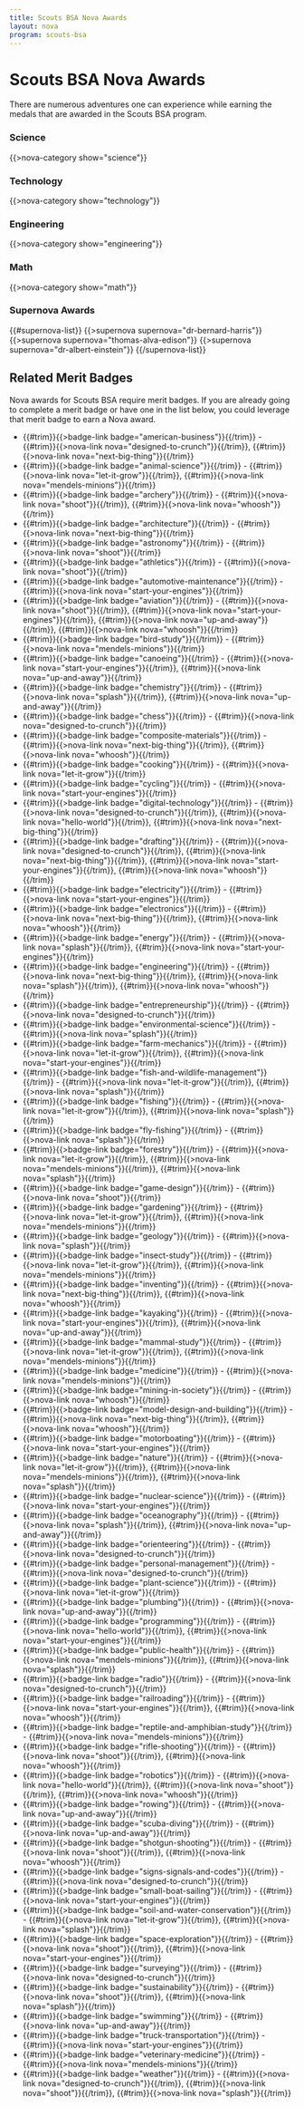 ```yaml
---
title: Scouts BSA Nova Awards
layout: nova
program: scouts-bsa
---
```


# Scouts BSA Nova Awards

There are numerous adventures one can experience while earning the medals that are awarded in the Scouts BSA program.

### Science

{{>nova-category show="science"}}

### Technology

{{>nova-category show="technology"}}

### Engineering

{{>nova-category show="engineering"}}

### Math

{{>nova-category show="math"}}

### Supernova Awards

{{#supernova-list}}
{{>supernova supernova="dr-bernard-harris"}}
{{>supernova supernova="thomas-alva-edison"}}
{{>supernova supernova="dr-albert-einstein"}}
{{/supernova-list}}

## Related Merit Badges

Nova awards for Scouts BSA require merit badges. If you are already going to complete a merit badge or have one in the list below, you could leverage that merit badge to earn a Nova award.

<div class="Colmc(2)--_sml Colmc(1)--sml Mt(0.6em)">

* {{#trim}}{{>badge-link badge="american-business"}}{{/trim}} - {{#trim}}{{>nova-link nova="designed-to-crunch"}}{{/trim}}, {{#trim}}{{>nova-link nova="next-big-thing"}}{{/trim}}
* {{#trim}}{{>badge-link badge="animal-science"}}{{/trim}} - {{#trim}}{{>nova-link nova="let-it-grow"}}{{/trim}}, {{#trim}}{{>nova-link nova="mendels-minions"}}{{/trim}}
* {{#trim}}{{>badge-link badge="archery"}}{{/trim}} - {{#trim}}{{>nova-link nova="shoot"}}{{/trim}}, {{#trim}}{{>nova-link nova="whoosh"}}{{/trim}}
* {{#trim}}{{>badge-link badge="architecture"}}{{/trim}} - {{#trim}}{{>nova-link nova="next-big-thing"}}{{/trim}}
* {{#trim}}{{>badge-link badge="astronomy"}}{{/trim}} - {{#trim}}{{>nova-link nova="shoot"}}{{/trim}}
* {{#trim}}{{>badge-link badge="athletics"}}{{/trim}} - {{#trim}}{{>nova-link nova="shoot"}}{{/trim}}
* {{#trim}}{{>badge-link badge="automotive-maintenance"}}{{/trim}} - {{#trim}}{{>nova-link nova="start-your-engines"}}{{/trim}}
* {{#trim}}{{>badge-link badge="aviation"}}{{/trim}} - {{#trim}}{{>nova-link nova="shoot"}}{{/trim}}, {{#trim}}{{>nova-link nova="start-your-engines"}}{{/trim}}, {{#trim}}{{>nova-link nova="up-and-away"}}{{/trim}}, {{#trim}}{{>nova-link nova="whoosh"}}{{/trim}}
* {{#trim}}{{>badge-link badge="bird-study"}}{{/trim}} - {{#trim}}{{>nova-link nova="mendels-minions"}}{{/trim}}
* {{#trim}}{{>badge-link badge="canoeing"}}{{/trim}} - {{#trim}}{{>nova-link nova="start-your-engines"}}{{/trim}}, {{#trim}}{{>nova-link nova="up-and-away"}}{{/trim}}
* {{#trim}}{{>badge-link badge="chemistry"}}{{/trim}} - {{#trim}}{{>nova-link nova="splash"}}{{/trim}}, {{#trim}}{{>nova-link nova="up-and-away"}}{{/trim}}
* {{#trim}}{{>badge-link badge="chess"}}{{/trim}} - {{#trim}}{{>nova-link nova="designed-to-crunch"}}{{/trim}}
* {{#trim}}{{>badge-link badge="composite-materials"}}{{/trim}} - {{#trim}}{{>nova-link nova="next-big-thing"}}{{/trim}}, {{#trim}}{{>nova-link nova="whoosh"}}{{/trim}}
* {{#trim}}{{>badge-link badge="cooking"}}{{/trim}} - {{#trim}}{{>nova-link nova="let-it-grow"}}{{/trim}}
* {{#trim}}{{>badge-link badge="cycling"}}{{/trim}} - {{#trim}}{{>nova-link nova="start-your-engines"}}{{/trim}}
* {{#trim}}{{>badge-link badge="digital-technology"}}{{/trim}} - {{#trim}}{{>nova-link nova="designed-to-crunch"}}{{/trim}}, {{#trim}}{{>nova-link nova="hello-world"}}{{/trim}}, {{#trim}}{{>nova-link nova="next-big-thing"}}{{/trim}}
* {{#trim}}{{>badge-link badge="drafting"}}{{/trim}} - {{#trim}}{{>nova-link nova="designed-to-crunch"}}{{/trim}}, {{#trim}}{{>nova-link nova="next-big-thing"}}{{/trim}}, {{#trim}}{{>nova-link nova="start-your-engines"}}{{/trim}}, {{#trim}}{{>nova-link nova="whoosh"}}{{/trim}}
* {{#trim}}{{>badge-link badge="electricity"}}{{/trim}} - {{#trim}}{{>nova-link nova="start-your-engines"}}{{/trim}}
* {{#trim}}{{>badge-link badge="electronics"}}{{/trim}} - {{#trim}}{{>nova-link nova="next-big-thing"}}{{/trim}}, {{#trim}}{{>nova-link nova="whoosh"}}{{/trim}}
* {{#trim}}{{>badge-link badge="energy"}}{{/trim}} - {{#trim}}{{>nova-link nova="splash"}}{{/trim}}, {{#trim}}{{>nova-link nova="start-your-engines"}}{{/trim}}
* {{#trim}}{{>badge-link badge="engineering"}}{{/trim}} - {{#trim}}{{>nova-link nova="next-big-thing"}}{{/trim}}, {{#trim}}{{>nova-link nova="splash"}}{{/trim}}, {{#trim}}{{>nova-link nova="whoosh"}}{{/trim}}
* {{#trim}}{{>badge-link badge="entrepreneurship"}}{{/trim}} - {{#trim}}{{>nova-link nova="designed-to-crunch"}}{{/trim}}
* {{#trim}}{{>badge-link badge="environmental-science"}}{{/trim}} - {{#trim}}{{>nova-link nova="splash"}}{{/trim}}
* {{#trim}}{{>badge-link badge="farm-mechanics"}}{{/trim}} - {{#trim}}{{>nova-link nova="let-it-grow"}}{{/trim}}, {{#trim}}{{>nova-link nova="start-your-engines"}}{{/trim}}
* {{#trim}}{{>badge-link badge="fish-and-wildlife-management"}}{{/trim}} - {{#trim}}{{>nova-link nova="let-it-grow"}}{{/trim}}, {{#trim}}{{>nova-link nova="splash"}}{{/trim}}
* {{#trim}}{{>badge-link badge="fishing"}}{{/trim}} - {{#trim}}{{>nova-link nova="let-it-grow"}}{{/trim}}, {{#trim}}{{>nova-link nova="splash"}}{{/trim}}
* {{#trim}}{{>badge-link badge="fly-fishing"}}{{/trim}} - {{#trim}}{{>nova-link nova="splash"}}{{/trim}}
* {{#trim}}{{>badge-link badge="forestry"}}{{/trim}} - {{#trim}}{{>nova-link nova="let-it-grow"}}{{/trim}}, {{#trim}}{{>nova-link nova="mendels-minions"}}{{/trim}}, {{#trim}}{{>nova-link nova="splash"}}{{/trim}}
* {{#trim}}{{>badge-link badge="game-design"}}{{/trim}} - {{#trim}}{{>nova-link nova="shoot"}}{{/trim}}
* {{#trim}}{{>badge-link badge="gardening"}}{{/trim}} - {{#trim}}{{>nova-link nova="let-it-grow"}}{{/trim}}, {{#trim}}{{>nova-link nova="mendels-minions"}}{{/trim}}
* {{#trim}}{{>badge-link badge="geology"}}{{/trim}} - {{#trim}}{{>nova-link nova="splash"}}{{/trim}}
* {{#trim}}{{>badge-link badge="insect-study"}}{{/trim}} - {{#trim}}{{>nova-link nova="let-it-grow"}}{{/trim}}, {{#trim}}{{>nova-link nova="mendels-minions"}}{{/trim}}
* {{#trim}}{{>badge-link badge="inventing"}}{{/trim}} - {{#trim}}{{>nova-link nova="next-big-thing"}}{{/trim}}, {{#trim}}{{>nova-link nova="whoosh"}}{{/trim}}
* {{#trim}}{{>badge-link badge="kayaking"}}{{/trim}} - {{#trim}}{{>nova-link nova="start-your-engines"}}{{/trim}}, {{#trim}}{{>nova-link nova="up-and-away"}}{{/trim}}
* {{#trim}}{{>badge-link badge="mammal-study"}}{{/trim}} - {{#trim}}{{>nova-link nova="let-it-grow"}}{{/trim}}, {{#trim}}{{>nova-link nova="mendels-minions"}}{{/trim}}
* {{#trim}}{{>badge-link badge="medicine"}}{{/trim}} - {{#trim}}{{>nova-link nova="mendels-minions"}}{{/trim}}
* {{#trim}}{{>badge-link badge="mining-in-society"}}{{/trim}} - {{#trim}}{{>nova-link nova="whoosh"}}{{/trim}}
* {{#trim}}{{>badge-link badge="model-design-and-building"}}{{/trim}} - {{#trim}}{{>nova-link nova="next-big-thing"}}{{/trim}}, {{#trim}}{{>nova-link nova="whoosh"}}{{/trim}}
* {{#trim}}{{>badge-link badge="motorboating"}}{{/trim}} - {{#trim}}{{>nova-link nova="start-your-engines"}}{{/trim}}
* {{#trim}}{{>badge-link badge="nature"}}{{/trim}} - {{#trim}}{{>nova-link nova="let-it-grow"}}{{/trim}}, {{#trim}}{{>nova-link nova="mendels-minions"}}{{/trim}}, {{#trim}}{{>nova-link nova="splash"}}{{/trim}}
* {{#trim}}{{>badge-link badge="nuclear-science"}}{{/trim}} - {{#trim}}{{>nova-link nova="start-your-engines"}}{{/trim}}
* {{#trim}}{{>badge-link badge="oceanography"}}{{/trim}} - {{#trim}}{{>nova-link nova="splash"}}{{/trim}}, {{#trim}}{{>nova-link nova="up-and-away"}}{{/trim}}
* {{#trim}}{{>badge-link badge="orienteering"}}{{/trim}} - {{#trim}}{{>nova-link nova="designed-to-crunch"}}{{/trim}}
* {{#trim}}{{>badge-link badge="personal-management"}}{{/trim}} - {{#trim}}{{>nova-link nova="designed-to-crunch"}}{{/trim}}
* {{#trim}}{{>badge-link badge="plant-science"}}{{/trim}} - {{#trim}}{{>nova-link nova="let-it-grow"}}{{/trim}}
* {{#trim}}{{>badge-link badge="plumbing"}}{{/trim}} - {{#trim}}{{>nova-link nova="up-and-away"}}{{/trim}}
* {{#trim}}{{>badge-link badge="programming"}}{{/trim}} - {{#trim}}{{>nova-link nova="hello-world"}}{{/trim}}, {{#trim}}{{>nova-link nova="start-your-engines"}}{{/trim}}
* {{#trim}}{{>badge-link badge="public-health"}}{{/trim}} - {{#trim}}{{>nova-link nova="mendels-minions"}}{{/trim}}, {{#trim}}{{>nova-link nova="splash"}}{{/trim}}
* {{#trim}}{{>badge-link badge="radio"}}{{/trim}} - {{#trim}}{{>nova-link nova="designed-to-crunch"}}{{/trim}}
* {{#trim}}{{>badge-link badge="railroading"}}{{/trim}} - {{#trim}}{{>nova-link nova="start-your-engines"}}{{/trim}}, {{#trim}}{{>nova-link nova="whoosh"}}{{/trim}}
* {{#trim}}{{>badge-link badge="reptile-and-amphibian-study"}}{{/trim}} - {{#trim}}{{>nova-link nova="mendels-minions"}}{{/trim}}
* {{#trim}}{{>badge-link badge="rifle-shooting"}}{{/trim}} - {{#trim}}{{>nova-link nova="shoot"}}{{/trim}}, {{#trim}}{{>nova-link nova="whoosh"}}{{/trim}}
* {{#trim}}{{>badge-link badge="robotics"}}{{/trim}} - {{#trim}}{{>nova-link nova="hello-world"}}{{/trim}}, {{#trim}}{{>nova-link nova="shoot"}}{{/trim}}, {{#trim}}{{>nova-link nova="whoosh"}}{{/trim}}
* {{#trim}}{{>badge-link badge="rowing"}}{{/trim}} - {{#trim}}{{>nova-link nova="up-and-away"}}{{/trim}}
* {{#trim}}{{>badge-link badge="scuba-diving"}}{{/trim}} - {{#trim}}{{>nova-link nova="up-and-away"}}{{/trim}}
* {{#trim}}{{>badge-link badge="shotgun-shooting"}}{{/trim}} - {{#trim}}{{>nova-link nova="shoot"}}{{/trim}}, {{#trim}}{{>nova-link nova="whoosh"}}{{/trim}}
* {{#trim}}{{>badge-link badge="signs-signals-and-codes"}}{{/trim}} - {{#trim}}{{>nova-link nova="designed-to-crunch"}}{{/trim}}
* {{#trim}}{{>badge-link badge="small-boat-sailing"}}{{/trim}} - {{#trim}}{{>nova-link nova="start-your-engines"}}{{/trim}}
* {{#trim}}{{>badge-link badge="soil-and-water-conservation"}}{{/trim}} - {{#trim}}{{>nova-link nova="let-it-grow"}}{{/trim}}, {{#trim}}{{>nova-link nova="splash"}}{{/trim}}
* {{#trim}}{{>badge-link badge="space-exploration"}}{{/trim}} - {{#trim}}{{>nova-link nova="shoot"}}{{/trim}}, {{#trim}}{{>nova-link nova="start-your-engines"}}{{/trim}}
* {{#trim}}{{>badge-link badge="surveying"}}{{/trim}} - {{#trim}}{{>nova-link nova="designed-to-crunch"}}{{/trim}}
* {{#trim}}{{>badge-link badge="sustainability"}}{{/trim}} - {{#trim}}{{>nova-link nova="shoot"}}{{/trim}}, {{#trim}}{{>nova-link nova="splash"}}{{/trim}}
* {{#trim}}{{>badge-link badge="swimming"}}{{/trim}} - {{#trim}}{{>nova-link nova="up-and-away"}}{{/trim}}
* {{#trim}}{{>badge-link badge="truck-transportation"}}{{/trim}} - {{#trim}}{{>nova-link nova="start-your-engines"}}{{/trim}}
* {{#trim}}{{>badge-link badge="veterinary-medicine"}}{{/trim}} - {{#trim}}{{>nova-link nova="mendels-minions"}}{{/trim}}
* {{#trim}}{{>badge-link badge="weather"}}{{/trim}} - {{#trim}}{{>nova-link nova="designed-to-crunch"}}{{/trim}}, {{#trim}}{{>nova-link nova="shoot"}}{{/trim}}, {{#trim}}{{>nova-link nova="splash"}}{{/trim}}

</div>
